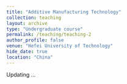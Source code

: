 ```yaml
---
title: "Additive Manufacturing Technology"
collection: teaching
layout: archive
type: "Undergraduate course"
permalink: /teaching/teaching-2
author_profile: false
venue: "Hefei University of Technology"
hide_date: true
location: "China"
---
```

Updating ...

